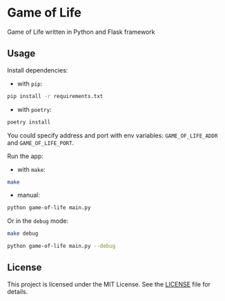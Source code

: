 # Game of Life
Game of Life written in Python and Flask framework

## Usage
Install dependencies:
- with `pip`:
```bash
pip install -r requirements.txt
```
- with `poetry`:
```bash
poetry install
```

You could specify address and port with env variables: `GAME_OF_LIFE_ADDR` and `GAME_OF_LIFE_PORT`.

Run the app:
- with `make`:
```bash
make
```
- manual:
```bash
python game-of-life main.py
```
Or in the `debug` mode:
```bash
make debug
```
```bash
python game-of-life main.py --debug
```

## License
This project is licensed under the MIT License. See the [LICENSE](./LICENSE) file for details.
